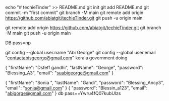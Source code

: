 <!-- create a new repository on the command line -->

echo "# techieTinder" >> README.md
git init
git add README.md
git commit -m "first commit"
git branch -M main
git remote add origin https://github.com/abiatgit/techieTinder.git
git push -u origin main

<!-- push an existing repository from the command line -->

git remote add origin https://github.com/abiatgit/techieTinder.git
git branch -M main
git push -u origin main

DB pass=np

git config --global user.name "Abi George"
git config --global user.email "contactabisgeorge@gmail.com"
kerala government doing

{
"firstName": "Dsfeff gandhi",
"lastName": "George",
"password": "Blessing_A3",
"email": "suabigeorge@gmail.com"
}

{
  "firstName": "Sonia ",
  "lastName": "Gandi",
  "password": "Blessing_Ancy3",
  "email": "sonia@gmail.com"
}
{
"password": "Blessin_a123",
"email": "abigorge@gmail.com"
}
db pass==Ywru4fQ07kubUlzs
